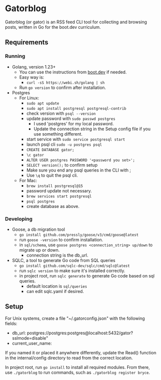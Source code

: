 # Gatorblog
Gatorblog (or gator) is an RSS feed CLI tool for collecting and browsing posts, written in Go for the boot.dev curriculum.

## Requirements
### Running
* Golang, version 1.23+
  * You can use the instructions from [boot.dev](https://github.com/bootdotdev/bootdev) if needed.
  * Easy way is:
    * `curl -sS https://webi.sh/golang | sh`
  * Run `go version` to confirm after installation.
* Postgres
  * For Linux:
    * `sudo apt update`
    * `sudo apt install postgresql postgresql-contrib`
    * check version with `psql --version`
    * update password with `sudo passwd postgres`
      * I used 'postgres' for my local password.
      * Update the connection string in the Setup config file if you use something different.
    * start service with `sudo service postgresql start`
    * launch psql cli `sudo -u postgres psql`
    * `CREATE DATABASE gator;`
    * `\c gator`
    * `ALTER USER postgres PASSWORD '<password you set>';`
    * `SELECT version();` to confirm setup
    * Make sure you end any psql queries in the CLI with ;
    * Use `\q` to quit the psql cli.
  * For Mac:
    * `brew install postgresql@15`
    * password update not necessary.
    * `brew services start postgresql`
    * `psql postgres`
    * create database as above.

### Developing
* Goose, a db migration tool
  * `go install github.com/pressly/goose/v3/cmd/goose@latest`
  * run `goose -version` to confirm installation.
  * in `sql/schema`, use `goose postgres <connection_string> up/down` to migrate up or down.
    * connection string is the db_url.
* SQLC, a tool to generate Go code from SQL queries
  * `go install github.com/sqlc-dev/sqlc/cmd/sqlc@latest`
  * run `sqlc version` to make sure it's installed correctly.
  * in project root, run `sqlc generate` to generate Go code based on sql queries.
    * default location is `sql/queries`
    * can edit sqlc.yaml if desired.

## Setup
For Unix systems, create a file "~/.gatorconfig.json" with the following fields:
* db_url: postgres://postgres:postgres@localhost:5432/gator?sslmode=disable"
* current_user_name: <you>

If you named it or placed it anywhere differently, update the Read() function in the internal/config directory to read from the correct location.

In project root, run `go install` to install all required modules. From there, use `./gatorblog` to run commands, such as `./gatorblog register bryce`.